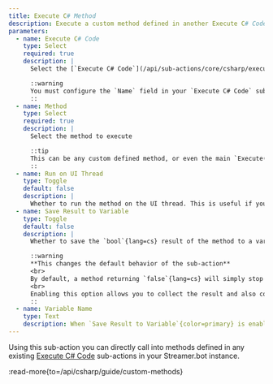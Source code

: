 ```yaml
---
title: Execute C# Method
description: Execute a custom method defined in another Execute C# Code sub-action
parameters:
  - name: Execute C# Code
    type: Select
    required: true
    description: |
      Select the [`Execute C# Code`](/api/sub-actions/core/csharp/execute-csharp-code) sub-action instance you would like to reference.

      ::warning
      You must configure the `Name` field in your `Execute C# Code` sub-action settings to display it here. [Read more >](/api/sub-actions/core/csharp/execute-csharp-code#configuration)
      ::
  - name: Method
    type: Select
    required: true
    description: |
      Select the method to execute

      ::tip
      This can be any custom defined method, or even the main `Execute()`{lang=cs} method.
      ::
  - name: Run on UI Thread
    type: Toggle
    default: false
    description: |
      Whether to run the method on the UI thread. This is useful if your method is spawning UI elements.
  - name: Save Result to Variable
    type: Toggle
    default: false
    description: |
      Whether to save the `bool`{lang=cs} result of the method to a variable

      ::warning
      **This changes the default behavior of the sub-action**
      <br>
      By default, a method returning `false`{lang=cs} will simply stop execution of the entire action.
      <br>
      Enabling this option allows you to collect the result and also continue execution **regardless of the return value**.
      ::
  - name: Variable Name
    type: Text
    description: When `Save Result to Variable`{color=primary} is enabled, define the name of the resulting variable.
---
```


Using this sub-action you can directly call into methods defined in any existing [Execute C# Code](/api/sub-actions/core/csharp/execute-csharp-code) sub-actions in your Streamer.bot instance.

:read-more{to=/api/csharp/guide/custom-methods}
